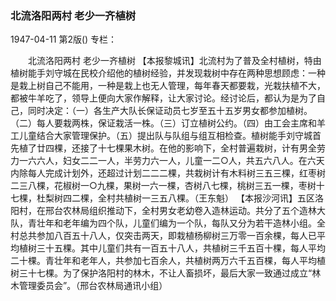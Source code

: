 ### 北流洛阳两村  老少一齐植树

1947-04-11
第2版()
专栏：

　　北流洛阳两村
    老少一齐植树
    【本报黎城讯】北流村为了普及全村植树，特由植树能手刘守城在民校介绍他的植树经验，并发现栽树中存在两种思想顾虑：一种是栽上树自己不能用，一种是栽上也无人管理，每年春天都要栽，光栽扶植不大，都被牛羊吃了，领导上便向大家作解释，让大家讨论。经讨论后，都认为是为了自己，同时决定：（一）各生产大队长保证动员七岁至五十五岁男女都参加植树。（二）每人要栽两株，保证栽活一株。（三）订立植树公约。（四）由工会主席和羊工儿童结合大家管理保护。（五）提出队与队组与组互相检查。植树能手刘守城首先植了廿四棵，还接了十七棵果木树。在他的影响下，全村普遍栽树，计有男全劳力一六六人，妇女二二一人，半劳力六一人，儿童一二○人，共五六八人。在六天内除每人完成计划外，还超过计划二二二棵，共栽树计有木料树三五三棵，红枣树二三八棵，花椒树一○九棵，果树一六一棵，杏树八七棵，桃树三五一棵，枣树十七棵，杜梨树四二棵，全村共植树一三五八棵。（王东魁）
    【本报沙河讯】五区洛阳村，在邢台农林局组织推动下，全村男女老幼卷入造林运动。共分了五个造林大队，青壮年和老年编为四个队，儿童们编为一个队，每队又分为若干造林小组。全村总共参加八百五十八人，仅突击两天，即栽植杨柳树三万零一百余棵，每人已平均植树三十五棵。其中儿童们共有一百五十八人，共植树三千五百十棵，每人平均二十棵。青壮年和老年人，共参加七百余人，共植树两万六千五百棵，每人平均植树三十七棵。为了保护洛阳村的林木，不让人畜损坏，最后大家一致通过成立“林木管理委员会”。（邢台农林局通讯小组）

